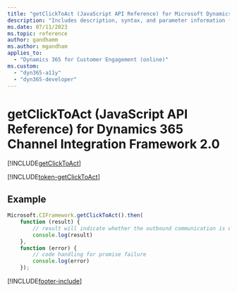 ```yaml
---
title: "getClickToAct (JavaScript API Reference) for Microsoft Dynamics 365 Channel Integration Framework 2.0 | MicrosoftDocs"
description: "Includes description, syntax, and parameter information for the getClickToAct method in JavaScript API Reference for Channel Integration Framework 2.0."
ms.date: 07/11/2023
ms.topic: reference
author: gandhamm
ms.author: mgandham
applies_to: 
  - "Dynamics 365 for Customer Engagement (online)"
ms.custom: 
  - "dyn365-a11y"
  - "dyn365-developer"
---
```


# getClickToAct (JavaScript API Reference) for Dynamics 365 Channel Integration Framework 2.0

[!INCLUDE[getClickToAct](includes/getClickToAct-description.md)]

[!INCLUDE[token-getClickToAct](../../../shared/token-getClickToAct.md)]

## Example

```Javascript
Microsoft.CIFramework.getClickToAct().then(
    function (result) {
        // result will indicate whether the outbound communication is enabled or not.
        console.log(result)
    },
    function (error) {
        // code handling for promise failure
        console.log(error)
    });
```

[!INCLUDE[footer-include](../../../../../includes/footer-banner.md)]

